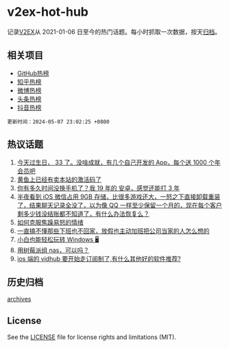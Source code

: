 # v2ex-hot-hub

 记录[V2EX](https://www.v2ex.com/)从 2021-01-06 日至今的热门话题。每小时抓取一次数据，按天[归档](archives)。
 
 ## 相关项目

- [GitHub热榜](https://github.com/it985/github-hot-hub)
- [知乎热榜](https://github.com/it985/zhihu-hot-hub)
- [微博热榜](https://github.com/it985/weibo-hot-hub)
- [头条热榜](https://github.com/it985/toutiao-hot-hub)
- [抖音热榜](https://github.com/it985/douyin-hot-hub)


 `更新时间：2024-05-07 23:02:25 +0800`

## 热议话题

1. [今天过生日， 33 了。没啥成就，有几个自己开发的 App，每个送 1000 个年会员吧](https://www.v2ex.com/t/1038306)
1. [黄鱼上已经有卖本站的激活码了](https://www.v2ex.com/t/1038421)
1. [你有多久时间没换手机了？我 19 年的 安卓，感觉还能打 3 年](https://www.v2ex.com/t/1038292)
1. [半夜看到 iOS 微信占用 9GB 存储，比很多游戏还大，一怒之下直接卸载重装了，结果聊天记录全没了，以为像 QQ 一样至少保留一个月的，现在每个客户剩多少钱没结账都不知道了，有什么办法恢复么？](https://www.v2ex.com/t/1038243)
1. [如何克服焦躁易怒的情绪](https://www.v2ex.com/t/1038331)
1. [一直搞不懂那些下班也不回家，放假也主动加班把公司当家的人怎么想的](https://www.v2ex.com/t/1038373)
1. [小白也能轻松玩转 Windows 🖥️](https://www.v2ex.com/t/1038265)
1. [用树莓派组 nas，可以吗？](https://www.v2ex.com/t/1038271)
1. [ios 端的 vidhub 要开始走订阅制了,有什么其他好的软件推荐?](https://www.v2ex.com/t/1038301)

## 历史归档

[archives](archives)

## License

See the [LICENSE](LICENSE) file for license rights and limitations (MIT).
